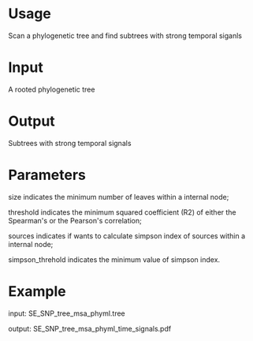 # Usage
Scan a phylogenetic tree and find subtrees with strong temporal siganls

# Input
A rooted phylogenetic tree

# Output
Subtrees with strong temporal signals

# Parameters
size indicates the minimum number of leaves within a internal node;

threshold indicates the minimum squared coefficient (R2) of either the Spearman's or the Pearson's correlation;

sources indicates if wants to calculate simpson index of sources within a internal node;

simpson_threhold indicates the minimum value of simpson index.

# Example
input: SE_SNP_tree_msa_phyml.tree

output: SE_SNP_tree_msa_phyml_time_signals.pdf


